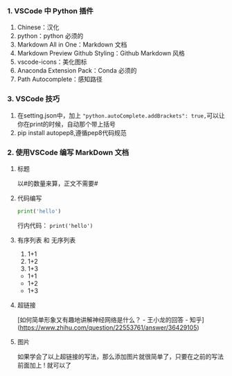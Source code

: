 ### 1. VSCode 中 Python 插件

1. Chinese：汉化
2. python：python 必须的
3. Markdown All in One：Markdown 文档
4. Markdown Preview Github Styling：Github Markdown 风格
5. vscode-icons：美化图标
6. Anaconda Extension Pack：Conda 必须的
7. Path Autocomplete：感知路径

### 3. VSCode 技巧

1. 在setting.json中，加上 `"python.autoComplete.addBrackets": true,`可以让你在print的时候，自动那个带上括号
2. pip install autopep8,遵循pep8代码规范
   
### 2. 使用VSCode 编写 MarkDown 文档

1. 标题

   以#的数量来算，正文不需要#

2. 代码编写

     ```python
    print('hello')
    ```

    行内代码： `print('hello')`

3. 有序列表 和 无序列表
   
   1. 1+1
   2. 1+2
   3. 1+3
   -  1+1
   -  1+2
   -  1+3 

 4. 超链接
    
    [如何简单形象又有趣地讲解神经网络是什么？ - 王小龙的回答 - 知乎]
    (https://www.zhihu.com/question/22553761/answer/36429105) 

5. 图片

   如果学会了以上超链接的写法，那么添加图片就很简单了，只要在之前的写法前面加上 ! 就可以了